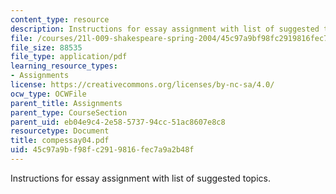 ```yaml
---
content_type: resource
description: Instructions for essay assignment with list of suggested topics.
file: /courses/21l-009-shakespeare-spring-2004/45c97a9bf98fc2919816fec7a9a2b48f_compessay04.pdf
file_size: 88535
file_type: application/pdf
learning_resource_types:
- Assignments
license: https://creativecommons.org/licenses/by-nc-sa/4.0/
ocw_type: OCWFile
parent_title: Assignments
parent_type: CourseSection
parent_uid: eb04e9c4-2e58-5737-94cc-51ac8607e8c8
resourcetype: Document
title: compessay04.pdf
uid: 45c97a9b-f98f-c291-9816-fec7a9a2b48f
---
```

Instructions for essay assignment with list of suggested topics.